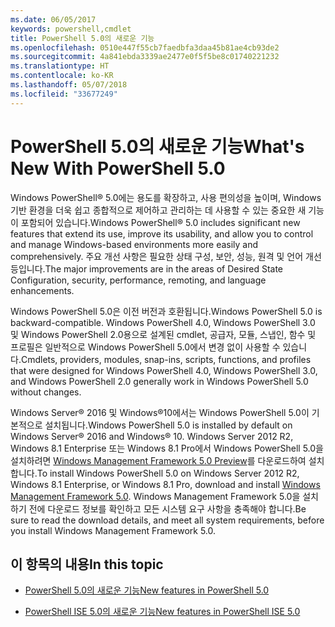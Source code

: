 ```yaml
---
ms.date: 06/05/2017
keywords: powershell,cmdlet
title: PowerShell 5.0의 새로운 기능
ms.openlocfilehash: 0510e447f55cb7faedbfa3daa45b81ae4cb93de2
ms.sourcegitcommit: 4a841ebda3339ae2477e0f5f5be8c01740221232
ms.translationtype: HT
ms.contentlocale: ko-KR
ms.lasthandoff: 05/07/2018
ms.locfileid: "33677249"
---
```

# <a name="whats-new-with-powershell-50"></a><span data-ttu-id="5024d-103">PowerShell 5.0의 새로운 기능</span><span class="sxs-lookup"><span data-stu-id="5024d-103">What's New With PowerShell 5.0</span></span>
<span data-ttu-id="5024d-104">Windows PowerShell® 5.0에는 용도를 확장하고, 사용 편의성을 높이며, Windows 기반 환경을 더욱 쉽고 종합적으로 제어하고 관리하는 데 사용할 수 있는 중요한 새 기능이 포함되어 있습니다.</span><span class="sxs-lookup"><span data-stu-id="5024d-104">Windows PowerShell® 5.0 includes significant new features that extend its use, improve its usability, and allow you to control and manage Windows-based environments more easily and comprehensively.</span></span>  <span data-ttu-id="5024d-105">주요 개선 사항은 필요한 상태 구성, 보안, 성능, 원격 및 언어 개선 등입니다.</span><span class="sxs-lookup"><span data-stu-id="5024d-105">The major improvements are in the areas of Desired State Configuration, security, performance, remoting, and language enhancements.</span></span>

<span data-ttu-id="5024d-106">Windows PowerShell 5.0은 이전 버전과 호환됩니다.</span><span class="sxs-lookup"><span data-stu-id="5024d-106">Windows PowerShell 5.0 is backward-compatible.</span></span> <span data-ttu-id="5024d-107">Windows PowerShell 4.0, Windows PowerShell 3.0 및 Windows PowerShell 2.0용으로 설계된 cmdlet, 공급자, 모듈, 스냅인, 함수 및 프로필은 일반적으로 Windows PowerShell 5.0에서 변경 없이 사용할 수 있습니다.</span><span class="sxs-lookup"><span data-stu-id="5024d-107">Cmdlets, providers, modules, snap-ins, scripts, functions, and profiles that were designed for Windows PowerShell 4.0, Windows PowerShell 3.0, and Windows PowerShell 2.0 generally work in Windows PowerShell 5.0 without changes.</span></span>

<span data-ttu-id="5024d-108">Windows Server® 2016 및 Windows®10에서는 Windows PowerShell 5.0이 기본적으로 설치됩니다.</span><span class="sxs-lookup"><span data-stu-id="5024d-108">Windows PowerShell 5.0 is installed by default on Windows Server® 2016 and Windows® 10.</span></span> <span data-ttu-id="5024d-109">Windows Server 2012 R2, Windows 8.1 Enterprise 또는 Windows 8.1 Pro에서 Windows PowerShell 5.0을 설치하려면 [Windows Management Framework 5.0 Preview](https://go.microsoft.com/fwlink/?linkid=830436)를 다운로드하여 설치합니다.</span><span class="sxs-lookup"><span data-stu-id="5024d-109">To install Windows PowerShell 5.0 on Windows Server 2012 R2, Windows 8.1 Enterprise, or Windows 8.1 Pro, download and install [Windows Management Framework 5.0](https://go.microsoft.com/fwlink/?linkid=830436).</span></span> <span data-ttu-id="5024d-110">Windows Management Framework 5.0을 설치하기 전에 다운로드 정보를 확인하고 모든 시스템 요구 사항을 충족해야 합니다.</span><span class="sxs-lookup"><span data-stu-id="5024d-110">Be sure to read the download details, and meet all system requirements, before you install Windows Management Framework 5.0.</span></span>

## <a name="in-this-topic"></a><span data-ttu-id="5024d-111">이 항목의 내용</span><span class="sxs-lookup"><span data-stu-id="5024d-111">In this topic</span></span>

- [<span data-ttu-id="5024d-112">PowerShell 5.0의 새로운 기능</span><span class="sxs-lookup"><span data-stu-id="5024d-112">New features in  PowerShell 5.0</span></span>](What-s-New-in-Windows-PowerShell-50.md)

- [<span data-ttu-id="5024d-113">PowerShell ISE 5.0의 새로운 기능</span><span class="sxs-lookup"><span data-stu-id="5024d-113">New features in PowerShell ISE 5.0</span></span>](What-s-New-in-the-PowerShell-50-ISE.md)

<!--
- New features in Windows PowerShell 4.0

- New features in Windows PowerShell 3.0
-->
